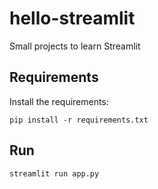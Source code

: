 # hello-streamlit
Small projects to learn Streamlit

## Requirements
Install the requirements:
```
pip install -r requirements.txt
```

## Run
```
streamlit run app.py
```
